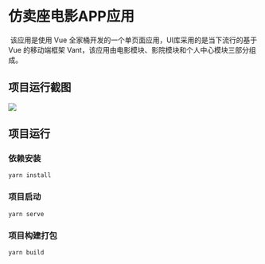 # **仿卖座电影APP应用**

​		该应用是使用 Vue 全家桶开发的一个单页面应用，UI库采用的是当下流行的基于 Vue 的移动端框架 Vant，该应用由电影模块、影院模块和个人中心模块三部分组成。

## 项目运行截图

![](https://www.hualigs.cn/image/62088b4822e01.jpg)

## 项目运行

### 依赖安装

```
yarn install
```

### 项目启动
```
yarn serve
```

### 项目构建打包
```
yarn build
```



